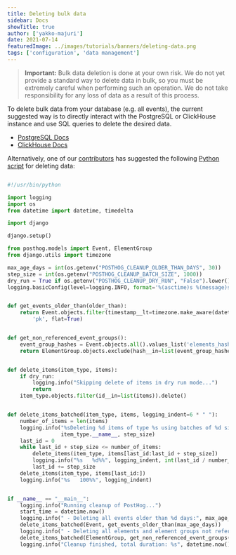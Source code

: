 ```yaml
---
title: Deleting bulk data
sidebar: Docs
showTitle: true
author: ['yakko-majuri']
date: 2021-07-14
featuredImage: ../images/tutorials/banners/deleting-data.png
tags: ['configuration', 'data management']
---
```


> <strong>Important:</strong> Bulk data deletion is done at your own risk. We do not yet provide a standard way to delete data in bulk, so you must be extremely careful when performing such an operation. We do not take responsibility for any loss of data as a result of this process.

To delete bulk data from your database (e.g. all events), the current suggested way is to directly interact with the PostgreSQL or ClickHouse instance and use SQL queries to delete the desired data.

* [PostgreSQL Docs](https://www.postgresql.org/docs/8.2/sql-delete.html)
* [ClickHouse Docs](https://clickhouse.tech/docs/en/sql-reference/statements/alter/delete/)

Alternatively, one of our [contributors](https://github.com/FUSAKLA/) has suggested the following [Python script](https://gist.github.com/FUSAKLA/3f322d478839cabef7ace64a4be9177a) for deleting data:

```python

#!/usr/bin/python

import logging
import os
from datetime import datetime, timedelta

import django

django.setup()

from posthog.models import Event, ElementGroup
from django.utils import timezone

max_age_days = int(os.getenv("POSTHOG_CLEANUP_OLDER_THAN_DAYS", 30))
step_size = int(os.getenv("POSTHOG_CLEANUP_BATCH_SIZE", 1000))
dry_run = True if os.getenv("POSTHOG_CLEANUP_DRY_RUN", "False").lower() in ["true", "yes", "1"] else False
logging.basicConfig(level=logging.INFO, format='%(asctime)s %(message)s', datefmt='%m/%d/%Y %H:%M:%S ')


def get_events_older_than(older_than):
    return Event.objects.filter(timestamp__lt=timezone.make_aware(datetime.now() - timedelta(older_than))).values_list(
        'pk', flat=True)


def get_non_referenced_event_groups():
    event_group_hashes = Event.objects.all().values_list('elements_hash', flat=True)
    return ElementGroup.objects.exclude(hash__in=list(event_group_hashes))


def delete_items(item_type, items):
    if dry_run:
        logging.info("Skipping delete of items in dry run mode...")
        return
    item_type.objects.filter(id__in=list(items)).delete()


def delete_items_batched(item_type, items, logging_indent=6 * " "):
    number_of_items = len(items)
    logging.info("%sDeleting %d items of type %s using batches of %d size:", logging_indent, number_of_items,
                 item_type.__name__, step_size)
    last_id = 0
    while last_id + step_size <= number_of_items:
        delete_items(item_type, items[last_id:last_id + step_size])
        logging.info("%s   %d%%", logging_indent, int(last_id / number_of_items * 100))
        last_id += step_size
    delete_items(item_type, items[last_id:])
    logging.info("%s   100%%", logging_indent)


if __name__ == "__main__":
    logging.info("Running cleanup of PostHog...")
    start_time = datetime.now()
    logging.info(" - Deleting all events older than %d days:", max_age_days)
    delete_items_batched(Event, get_events_older_than(max_age_days))
    logging.info(" - Deleting all elements and element groups not referenced by any event anymore:")
    delete_items_batched(ElementGroup, get_non_referenced_event_groups())
    logging.info("Cleanup finished, total duration: %s", datetime.now() - start_time)
```

<NewsletterForm compact/>
